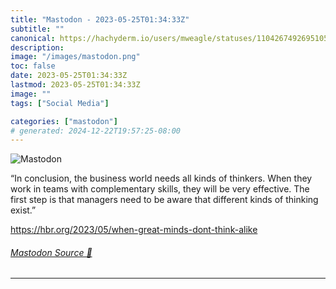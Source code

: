 ```yaml
---
title: "Mastodon - 2023-05-25T01:34:33Z"
subtitle: ""
canonical: https://hachyderm.io/users/mweagle/statuses/110426749269510519
description:
image: "/images/mastodon.png"
toc: false
date: 2023-05-25T01:34:33Z
lastmod: 2023-05-25T01:34:33Z
image: ""
tags: ["Social Media"]

categories: ["mastodon"]
# generated: 2024-12-22T19:57:25-08:00
---
```

![Mastodon](/images/mastodon.png)

<p>“In conclusion, the business world needs all kinds of thinkers. When they work in teams with complementary skills, they will be very effective. The first step is that managers need to be aware that different kinds of thinking exist.”</p><p><a href="https://hbr.org/2023/05/when-great-minds-dont-think-alike" target="_blank" rel="nofollow noopener noreferrer" translate="no"><span class="invisible">https://</span><span class="ellipsis">hbr.org/2023/05/when-great-min</span><span class="invisible">ds-dont-think-alike</span></a></p>


###### [Mastodon Source 🐘](https://hachyderm.io/@mweagle/110426749269510519)

___
